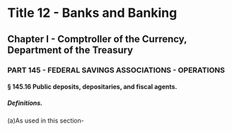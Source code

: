 
# Title 12 - Banks and Banking
## Chapter I - Comptroller of the Currency, Department of the Treasury
### PART 145 - FEDERAL SAVINGS ASSOCIATIONS - OPERATIONS
#### § 145.16 Public deposits, depositaries, and fiscal agents.
##### Definitions.

(a)As used in this section-
